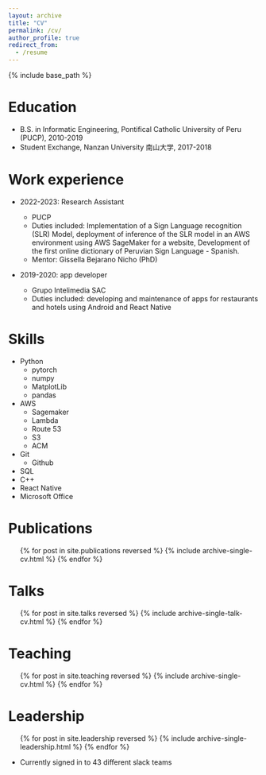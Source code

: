 ```yaml
---
layout: archive
title: "CV"
permalink: /cv/
author_profile: true
redirect_from:
  - /resume
---
```


{% include base_path %}

Education
======
* B.S. in Informatic Engineering, Pontifical Catholic University of Peru (PUCP), 2010-2019
* Student Exchange, Nanzan University 南山大学, 2017-2018

Work experience
======

* 2022-2023: Research Assistant
  * PUCP
  * Duties included: Implementation of a Sign Language recognition (SLR) Model, deployment of inference of the SLR model in an AWS environment using AWS SageMaker for a website, Development of the first online dictionary of Peruvian Sign Language - Spanish.  
  * Mentor: Gissella Bejarano Nicho (PhD)

* 2019-2020: app developer
  * Grupo Intelimedia SAC
  * Duties included: developing and maintenance of apps for restaurants and hotels using Android and React Native
  
Skills
======
* Python
  * pytorch
  * numpy
  * MatplotLib
  * pandas
* AWS
  * Sagemaker
  * Lambda
  * Route 53
  * S3
  * ACM
* Git
  * Github
* SQL
* C++
* React Native
* Microsoft Office

Publications
======
  <ul>{% for post in site.publications reversed %}
    {% include archive-single-cv.html %}
  {% endfor %}</ul>
  
Talks
======
  <ul>{% for post in site.talks reversed %}
    {% include archive-single-talk-cv.html  %}
  {% endfor %}</ul>
  
Teaching
======
  <ul>{% for post in site.teaching reversed %}
    {% include archive-single-cv.html %}
  {% endfor %}</ul>
  
Leadership
======
  <ul>{% for post in site.leadership reversed %}
    {% include archive-single-leadership.html %}
  {% endfor %}</ul>

* Currently signed in to 43 different slack teams
